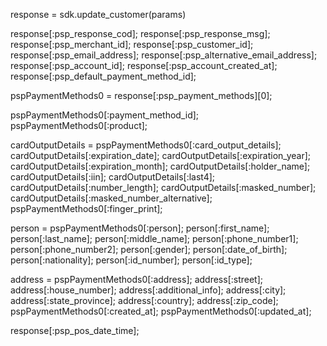 response = sdk.update_customer(params)

response[:psp_response_cod];
response[:psp_response_msg];
response[:psp_merchant_id];
response[:psp_customer_id];
response[:psp_email_address];
response[:psp_alternative_email_address];
response[:psp_account_id];
response[:psp_account_created_at];
response[:psp_default_payment_method_id];

pspPaymentMethods0 = response[:psp_payment_methods][0];

pspPaymentMethods0[:payment_method_id];
pspPaymentMethods0[:product];

cardOutputDetails = pspPaymentMethods0[:card_output_details];
cardOutputDetails[:expiration_date];
cardOutputDetails[:expiration_year];
cardOutputDetails[:expiration_month];
cardOutputDetails[:holder_name];
cardOutputDetails[:iin];
cardOutputDetails[:last4];
cardOutputDetails[:number_length];
cardOutputDetails[:masked_number];
cardOutputDetails[:masked_number_alternative];
pspPaymentMethods0[:finger_print];

person = pspPaymentMethods0[:person];
person[:first_name];
person[:last_name];
person[:middle_name];
person[:phone_number1];
person[:phone_number2];
person[:gender];
person[:date_of_birth];
person[:nationality];
person[:id_number];
person[:id_type];

address = pspPaymentMethods0[:address];
address[:street];
address[:house_number];
address[:additional_info];
address[:city];
address[:state_province];
address[:country];
address[:zip_code];
pspPaymentMethods0[:created_at];
pspPaymentMethods0[:updated_at];


response[:psp_pos_date_time];

